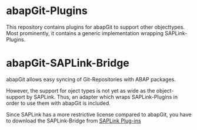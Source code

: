# abapGit-Plugins
This repository contains plugins for abapGit to support other objecttypes.
Most prominently, it contains a generic implementation wrapping SAPLink-Plugins.

# abapGit-SAPLink-Bridge
abapGit allows easy syncing of Git-Repositories with ABAP packages.

However, the support for oject types is not yet as wide as the object-support by SAPLink. Thus, an adapter which wraps SAPLink-Plugins in order to use them with abapGit is included.

Since SAPLink has a more restrictive license compared to abapGit, you have to download the SAPLink-Bridge from [SAPLink Plug-ins](https://github.com/mrsimpson/SAPLink-Plugins)
